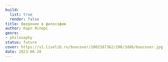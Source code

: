 ```yaml
---
build:
  list: true
  render: false
title: Введение в философию
author: Карл Ясперс
genre:
- philosophy
status: future
cover: https://s1.livelib.ru/boocover/1002187362/200/3d86/boocover.jpg
date: 2023-06-20
---
```


